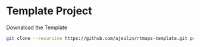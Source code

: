 # Template Project

Downaload the Template 
```bash
git clone --recursive https://github.com/ajeulin/rtmaps-template.git project-name
```